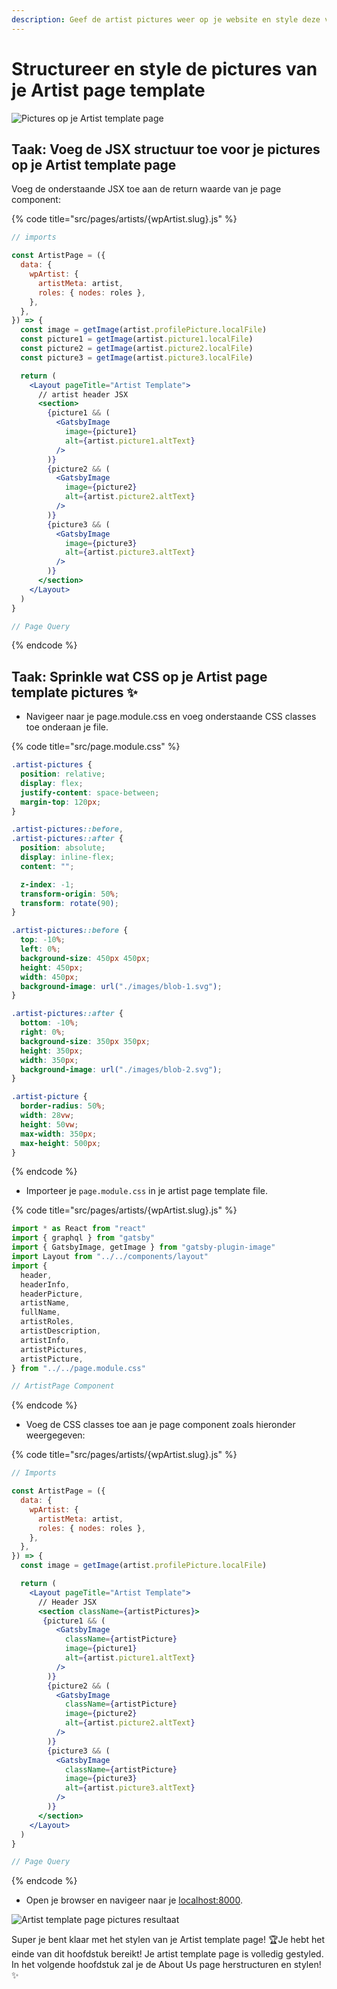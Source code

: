 ```yaml
---
description: Geef de artist pictures weer op je website en style deze volgens het ontwerp!
---
```


# Structureer en style de pictures van je Artist page template

![Pictures op je Artist template page](<../../.gitbook/assets/image (114).png>)

## Taak: Voeg de JSX structuur toe voor je pictures op je Artist template page

Voeg de onderstaande JSX toe aan de return waarde van je page component:

{% code title="src/pages/artists/{wpArtist.slug}.js" %}
```jsx
// imports

const ArtistPage = ({
  data: {
    wpArtist: {
      artistMeta: artist,
      roles: { nodes: roles },
    },
  },
}) => {
  const image = getImage(artist.profilePicture.localFile)
  const picture1 = getImage(artist.picture1.localFile)
  const picture2 = getImage(artist.picture2.localFile)
  const picture3 = getImage(artist.picture3.localFile)

  return (
    <Layout pageTitle="Artist Template">
      // artist header JSX
      <section>
        {picture1 && (
          <GatsbyImage
            image={picture1}
            alt={artist.picture1.altText}
          />
        )}
        {picture2 && (
          <GatsbyImage
            image={picture2}
            alt={artist.picture2.altText}
          />
        )}
        {picture3 && (
          <GatsbyImage
            image={picture3}
            alt={artist.picture3.altText}
          />
        )}
      </section>
    </Layout>
  )
}

// Page Query
```
{% endcode %}

## Taak: Sprinkle wat CSS op je Artist page template pictures  ✨

* Navigeer naar je page.module.css en voeg onderstaande CSS classes toe onderaan je file.

{% code title="src/page.module.css" %}
```css
.artist-pictures {
  position: relative;
  display: flex;
  justify-content: space-between;
  margin-top: 120px;
}

.artist-pictures::before,
.artist-pictures::after {
  position: absolute;
  display: inline-flex;
  content: "";

  z-index: -1;
  transform-origin: 50%;
  transform: rotate(90);
}

.artist-pictures::before {
  top: -10%;
  left: 0%;
  background-size: 450px 450px;
  height: 450px;
  width: 450px;
  background-image: url("./images/blob-1.svg");
}

.artist-pictures::after {
  bottom: -10%;
  right: 0%;
  background-size: 350px 350px;
  height: 350px;
  width: 350px;
  background-image: url("./images/blob-2.svg");
}

.artist-picture {
  border-radius: 50%;
  width: 28vw;
  height: 50vw;
  max-width: 350px;
  max-height: 500px;
}
```
{% endcode %}

* Importeer je `page.module.css` in je artist page template file.&#x20;

{% code title="src/pages/artists/{wpArtist.slug}.js" %}
```jsx
import * as React from "react"
import { graphql } from "gatsby"
import { GatsbyImage, getImage } from "gatsby-plugin-image"
import Layout from "../../components/layout"
import {
  header,
  headerInfo,
  headerPicture,
  artistName,
  fullName,
  artistRoles,
  artistDescription,
  artistInfo,
  artistPictures,
  artistPicture,
} from "../../page.module.css"

// ArtistPage Component
```
{% endcode %}

* Voeg de CSS classes toe aan je page component zoals hieronder weergegeven:

{% code title="src/pages/artists/{wpArtist.slug}.js" %}
```jsx
// Imports

const ArtistPage = ({
  data: {
    wpArtist: {
      artistMeta: artist,
      roles: { nodes: roles },
    },
  },
}) => {
  const image = getImage(artist.profilePicture.localFile)

  return (
    <Layout pageTitle="Artist Template">
      // Header JSX
      <section className={artistPictures}>
       {picture1 && (
          <GatsbyImage
            className={artistPicture}
            image={picture1}
            alt={artist.picture1.altText}
          />
        )}
        {picture2 && (
          <GatsbyImage
            className={artistPicture}
            image={picture2}
            alt={artist.picture2.altText}
          />
        )}
        {picture3 && (
          <GatsbyImage
            className={artistPicture}
            image={picture3}
            alt={artist.picture3.altText}
          />
        )}
      </section>
    </Layout>
  )
}

// Page Query
```
{% endcode %}

* Open je browser en navigeer naar je [localhost:8000](http://localhost:8000).

![Artist template page pictures resultaat](<../../.gitbook/assets/image (114) (1).png>)

Super je bent klaar met het stylen van je Artist template page! 🏆Je hebt het einde van dit hoofdstuk bereikt! Je artist template page is volledig gestyled. In het volgende hoofdstuk zal je de About Us page herstructuren en stylen! ✨
